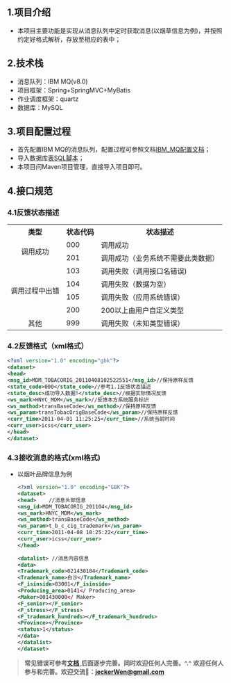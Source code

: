 ## 1.项目介绍

* 本项目主要功能是实现从消息队列中定时获取消息(以烟草信息为例)，并按照约定好格式解析，存放至相应的表中；

## 2.技术栈

* 消息队列：IBM MQ(v8.0)
* 项目框架：Spring+SpringMVC+MyBatis
* 作业调度框架：quartz
* 数据库：MySQL

## 3.项目配置过程

* 首先配置IBM MQ的消息队列，配置过程可参照文档[IBM_MQ配置文档](<https://github.com/JeckerWen/ibm_mq-massage-processor/blob/master/doc/IBM_MQ%E6%96%87%E6%A1%A3.docx>)；
* 导入数据库[表SQL脚本](<https://github.com/JeckerWen/ibm_mq-massage-processor/blob/master/doc/%E8%A1%A8%E7%BB%93%E6%9E%84.sql>)；
* 本项目问Maven项目管理，直接导入项目即可。

## 4.接口规范

### 	4.1反馈状态描述

<table>
    <tr>
        <th>类型</th>
        <th>状态代码</th>
        <th>状态描述</th>
    </tr>
    <tr>
        <td rowspan=2 align="center">调用成功</td>
        <td>000</td>
        <td>调用成功</td>
    </tr>
    <tr>
        <td>201</td>
        <td>调用成功（业务系统不需要此类数据）</td>
    </tr>
    <tr>
        <td rowspan=4 align="center">调用过程中出错</td>
        <td>103</td>
        <td>调用失败（调用接口名错误)</td>
    </tr>
    <tr>
        <td>104</td>
        <td>调用失败（数据为空）</td>
    </tr>
    <tr>
        <td>105</td>
        <td>调用失败（应用系统错误）</td>
    </tr>
    <tr>
        <td>200</td>
        <td>200以上由用户自定义类型</td>
    </tr>
    <tr>
        <td align="center">其他</td>
        <td>999</td>
        <td>调用失败（未知类型错误）</td>
    </tr>
</table>

### 4.2反馈格式（xml格式）

````xml
<?xml version="1.0" encoding="gbk"?>
<dataset>
<head>
<msg_id>MDM_TOBACORIG_20110408102522551</msg_id>//保持原样反馈 
<state_code>000</state_code>//参考1.1反馈状态描述
<state_desc>成功导入数据!</state_desc>//根据实际情况反馈
<ws_mark>HNYC_MDM</ws_mark>//反馈本方系统服务标识
<ws_method>transBaseCode</ws_method>//保持原样反馈
<ws_param>transTobacOrigBaseCode</ws_param>//保持原样反馈
<curr_time>2011-04-01 11:25:25</curr_time>//系统当前时间
<curr_user>icss</curr_user>
</head>
</dataset>
````

### 4.3接收消息的格式(xml格式)

- 以烟叶品牌信息为例

  ````xml
  <?xml version="1.0" encoding="GBK"?>
  <dataset>
  <head>	//消息头部信息				
  <msg_id>MDM_TOBACORIG_201104</msg_id>
  <ws_mark>HNYC_MDM</ws_mark>
  <ws_method>transBaseCode</ws_method>
  <ws_param>t_b_c_cig_trademark</ws_param>
  <curr_time>2011-04-08 10:25:22</curr_time>
  <curr_user>icss</curr_user>
  </head>
      
  <datalist> //消息内容信息
  <data>
  <Trademark_code>021430104</Trademark_code>
  <Trademark_name>白沙</Trademark_name>
  <F_isinside>03001</F_isinside>
  <Producing_area>0141</ Producing_area>
  <Maker>001430000</ Maker>
  <F_senior></F_senior>
  <F_stress></F_stress>
  <F_trademark_hundreds></F_trademark_hundreds>
  <Province></Province>
  <status>1</status>
  </data>
  </datalist>
  </dataset>
  ````

> **常见错误可参考[文档](https://github.com/JeckerWen/ibm_mq-massage-processor/blob/master/%E4%BD%BF%E7%94%A8IBM_MQ%E5%B8%B8%E8%A7%81%E9%97%AE%E9%A2%98.md),后面逐步完善。同时欢迎任何人完善。^.^**
> **欢迎任何人参与和完善。欢迎交流:e-mail:：jeckerWen@gmail.com**



















​		

